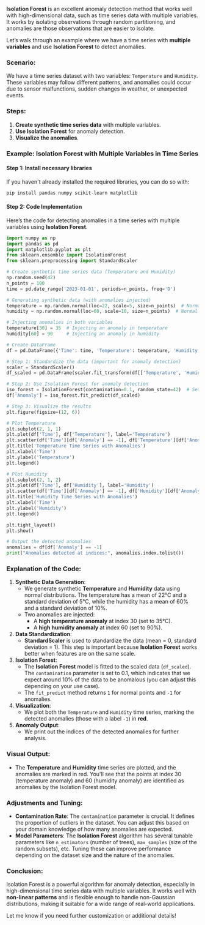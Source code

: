 **Isolation Forest** is an excellent anomaly detection method that works well with high-dimensional data, such as time series data with multiple variables. It works by isolating observations through random partitioning, and anomalies are those observations that are easier to isolate.

Let’s walk through an example where we have a time series with **multiple variables** and use **Isolation Forest** to detect anomalies.

### Scenario:

We have a time series dataset with two variables: `Temperature` and `Humidity`. These variables may follow different patterns, and anomalies could occur due to sensor malfunctions, sudden changes in weather, or unexpected events.

### Steps:

1. **Create synthetic time series data** with multiple variables.
2. **Use Isolation Forest** for anomaly detection.
3. **Visualize the anomalies**.

### Example: Isolation Forest with Multiple Variables in Time Series

#### Step 1: Install necessary libraries

If you haven't already installed the required libraries, you can do so with:

```bash
pip install pandas numpy scikit-learn matplotlib
```

#### Step 2: Code Implementation

Here’s the code for detecting anomalies in a time series with multiple variables using **Isolation Forest**.

```python
import numpy as np
import pandas as pd
import matplotlib.pyplot as plt
from sklearn.ensemble import IsolationForest
from sklearn.preprocessing import StandardScaler

# Create synthetic time series data (Temperature and Humidity)
np.random.seed(42)
n_points = 100
time = pd.date_range('2023-01-01', periods=n_points, freq='D')

# Generating synthetic data (with anomalies injected)
temperature = np.random.normal(loc=22, scale=5, size=n_points)  # Normal temperature data
humidity = np.random.normal(loc=60, scale=10, size=n_points)  # Normal humidity data

# Injecting anomalies in both variables
temperature[30] = 35  # Injecting an anomaly in temperature
humidity[60] = 90     # Injecting an anomaly in humidity

# Create DataFrame
df = pd.DataFrame({'Time': time, 'Temperature': temperature, 'Humidity': humidity})

# Step 1: Standardize the data (important for anomaly detection)
scaler = StandardScaler()
df_scaled = pd.DataFrame(scaler.fit_transform(df[['Temperature', 'Humidity']]), columns=['Temperature', 'Humidity'])

# Step 2: Use Isolation Forest for anomaly detection
iso_forest = IsolationForest(contamination=0.1, random_state=42)  # Set contamination based on expected anomaly percentage
df['Anomaly'] = iso_forest.fit_predict(df_scaled)

# Step 3: Visualize the results
plt.figure(figsize=(12, 6))

# Plot Temperature
plt.subplot(2, 1, 1)
plt.plot(df['Time'], df['Temperature'], label='Temperature')
plt.scatter(df['Time'][df['Anomaly'] == -1], df['Temperature'][df['Anomaly'] == -1], color='red', label='Anomalies', zorder=5)
plt.title('Temperature Time Series with Anomalies')
plt.xlabel('Time')
plt.ylabel('Temperature')
plt.legend()

# Plot Humidity
plt.subplot(2, 1, 2)
plt.plot(df['Time'], df['Humidity'], label='Humidity')
plt.scatter(df['Time'][df['Anomaly'] == -1], df['Humidity'][df['Anomaly'] == -1], color='red', label='Anomalies', zorder=5)
plt.title('Humidity Time Series with Anomalies')
plt.xlabel('Time')
plt.ylabel('Humidity')
plt.legend()

plt.tight_layout()
plt.show()

# Output the detected anomalies
anomalies = df[df['Anomaly'] == -1]
print("Anomalies detected at indices:", anomalies.index.tolist())
```

### Explanation of the Code:

1. **Synthetic Data Generation**:
   - We generate synthetic **Temperature** and **Humidity** data using normal distributions. The temperature has a mean of 22°C and a standard deviation of 5°C, while the humidity has a mean of 60% and a standard deviation of 10%.
   - Two anomalies are injected:
     - A **high temperature anomaly** at index 30 (set to 35°C).
     - A **high humidity anomaly** at index 60 (set to 90%).
2. **Data Standardization**:
   - **StandardScaler** is used to standardize the data (mean = 0, standard deviation = 1). This step is important because **Isolation Forest** works better when features are on the same scale.
3. **Isolation Forest**:
   - The **Isolation Forest** model is fitted to the scaled data (`df_scaled`). The `contamination` parameter is set to 0.1, which indicates that we expect around 10% of the data to be anomalous (you can adjust this depending on your use case).
   - The `fit_predict` method returns `1` for normal points and `-1` for anomalies.
4. **Visualization**:
   - We plot both the `Temperature` and `Humidity` time series, marking the detected anomalies (those with a label `-1`) in **red**.
5. **Anomaly Output**:
   - We print out the indices of the detected anomalies for further analysis.

### Visual Output:

- The **Temperature** and **Humidity** time series are plotted, and the anomalies are marked in red. You'll see that the points at index 30 (temperature anomaly) and 60 (humidity anomaly) are identified as anomalies by the Isolation Forest model.

### Adjustments and Tuning:

- **Contamination Rate**: The `contamination` parameter is crucial. It defines the proportion of outliers in the dataset. You can adjust this based on your domain knowledge of how many anomalies are expected.
- **Model Parameters**: The **Isolation Forest** algorithm has several tunable parameters like `n_estimators` (number of trees), `max_samples` (size of the random subsets), etc. Tuning these can improve performance depending on the dataset size and the nature of the anomalies.

### Conclusion:

Isolation Forest is a powerful algorithm for anomaly detection, especially in high-dimensional time series data with multiple variables. It works well with **non-linear patterns** and is flexible enough to handle non-Gaussian distributions, making it suitable for a wide range of real-world applications.

Let me know if you need further customization or additional details!
